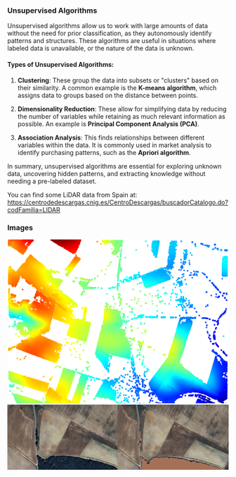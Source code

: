 ### Unsupervised Algorithms

Unsupervised algorithms allow us to work with large amounts of data without the need for prior classification, as they autonomously identify patterns and structures. These algorithms are useful in situations where labeled data is unavailable, or the nature of the data is unknown.

#### Types of Unsupervised Algorithms:
1. **Clustering**: These group the data into subsets or "clusters" based on their similarity. A common example is the **K-means algorithm**, which assigns data to groups based on the distance between points.
   
2. **Dimensionality Reduction**: These allow for simplifying data by reducing the number of variables while retaining as much relevant information as possible. An example is **Principal Component Analysis (PCA)**.

3. **Association Analysis**: This finds relationships between different variables within the data. It is commonly used in market analysis to identify purchasing patterns, such as the **Apriori algorithm**.

In summary, unsupervised algorithms are essential for exploring unknown data, uncovering hidden patterns, and extracting knowledge without needing a pre-labeled dataset.

You can find some LiDAR data from Spain at:
https://centrodedescargas.cnig.es/CentroDescargas/buscadorCatalogo.do?codFamilia=LIDAR

### Images

![Image 1](./images/UnsupervisedAlgortimLidar1.png)
![Image 2](./images/UnsupervisedAlgortimLidar.png)
